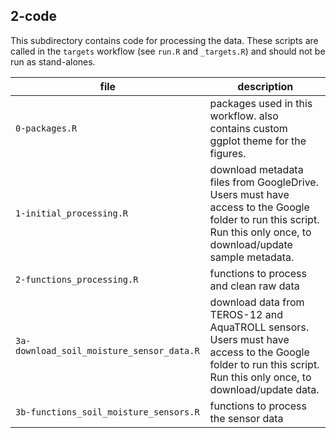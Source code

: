 ## 2-code 

This subdirectory contains code for processing the data. These scripts are called in the `targets` workflow (see `run.R` and `_targets.R`) and should not be run as stand-alones.


| file | description |
|---|---|
|`0-packages.R`                             | packages used in this workflow. also contains custom ggplot theme for the figures.|
|`1-initial_processing.R`                   | download metadata files from GoogleDrive. Users must have access to the Google folder to run this script. Run this only once, to download/update sample metadata. |
|`2-functions_processing.R`                 | functions to process and clean raw data |
|`3a-download_soil_moisture_sensor_data.R`  | download data from TEROS-12 and AquaTROLL sensors. Users must have access to the Google folder to run this script. Run this only once, to download/update data. |
|`3b-functions_soil_moisture_sensors.R`     | functions to process the sensor data |

